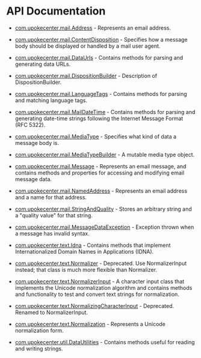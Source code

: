 # API Documentation

* [com.upokecenter.mail.Address](com.upokecenter.mail.Address.md) -
Represents an email address.

* [com.upokecenter.mail.ContentDisposition](com.upokecenter.mail.ContentDisposition.md) -
Specifies how a message body should be displayed or handled by a mail user
 agent.

* [com.upokecenter.mail.DataUrls](com.upokecenter.mail.DataUrls.md) -
Contains methods for parsing and generating data URLs.

* [com.upokecenter.mail.DispositionBuilder](com.upokecenter.mail.DispositionBuilder.md) -
Description of DispositionBuilder.

* [com.upokecenter.mail.LanguageTags](com.upokecenter.mail.LanguageTags.md) -
Contains methods for parsing and matching language tags.

* [com.upokecenter.mail.MailDateTime](com.upokecenter.mail.MailDateTime.md) -
Contains methods for parsing and generating date-time strings following the
 Internet Message Format (RFC 5322).

* [com.upokecenter.mail.MediaType](com.upokecenter.mail.MediaType.md) -
Specifies what kind of data a message body is.

* [com.upokecenter.mail.MediaTypeBuilder](com.upokecenter.mail.MediaTypeBuilder.md) -
A mutable media type object.

* [com.upokecenter.mail.Message](com.upokecenter.mail.Message.md) -
Represents an email message, and contains methods and properties for
 accessing and modifying email message data.

* [com.upokecenter.mail.NamedAddress](com.upokecenter.mail.NamedAddress.md) -
Represents an email address and a name for that address.

* [com.upokecenter.mail.StringAndQuality](com.upokecenter.mail.StringAndQuality.md) -
Stores an arbitrary string and a "quality value" for that string.

* [com.upokecenter.mail.MessageDataException](com.upokecenter.mail.MessageDataException.md) -
Exception thrown when a message has invalid syntax.

* [com.upokecenter.text.Idna](com.upokecenter.text.Idna.md) -
Contains methods that implement Internationalized Domain Names in
 Applications (IDNA).

* [com.upokecenter.text.Normalizer](com.upokecenter.text.Normalizer.md) - Deprecated.
Use NormalizerInput instead; that class is much more flexible than
 Normalizer.

* [com.upokecenter.text.NormalizerInput](com.upokecenter.text.NormalizerInput.md) -
A character input class that implements the Unicode normalization
 algorithm and contains methods and functionality to test and convert
 text strings for normalization.

* [com.upokecenter.text.NormalizingCharacterInput](com.upokecenter.text.NormalizingCharacterInput.md) - Deprecated.
Renamed to NormalizerInput.

* [com.upokecenter.text.Normalization](com.upokecenter.text.Normalization.md) -
Represents a Unicode normalization form.

* [com.upokecenter.util.DataUtilities](com.upokecenter.util.DataUtilities.md) -
Contains methods useful for reading and writing strings.
